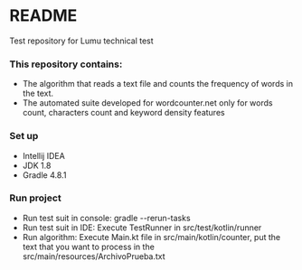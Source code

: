 # README #

Test repository for Lumu technical test

### This repository contains: ###
* The  algorithm that reads a text file and counts the frequency of words in the text.
* The automated suite developed for wordcounter.net only for words count, characters count and keyword density
  features

### Set up ###
* Intellij IDEA
* JDK 1.8
* Gradle 4.8.1

### Run project ###
* Run test suit in console: gradle --rerun-tasks
* Run test suit in IDE: Execute TestRunner in src/test/kotlin/runner
* Run algorithm: Execute Main.kt file in src/main/kotlin/counter, put the text that you want to process in the                               src/main/resources/ArchivoPrueba.txt

